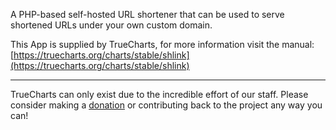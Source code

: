 A PHP-based self-hosted URL shortener that can be used to serve shortened URLs under your own custom domain.

This App is supplied by TrueCharts, for more information visit the manual: [https://truecharts.org/charts/stable/shlink](https://truecharts.org/charts/stable/shlink)

---

TrueCharts can only exist due to the incredible effort of our staff.
Please consider making a [donation](https://truecharts.org/sponsor) or contributing back to the project any way you can!
